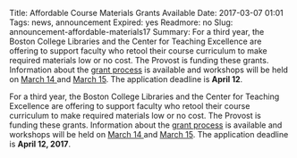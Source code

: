 Title: Affordable Course Materials Grants Available
Date: 2017-03-07 01:01 
Tags: news, announcement
Expired: yes 
Readmore: no
Slug: announcement-affordable-materials17
Summary: For a third year, the Boston College Libraries and the Center for Teaching Excellence are offering to support faculty who retool their course curriculum to make required materials low or no cost. The Provost is funding these grants. Information about the <a href="http://libguides.bc.edu/affordable">grant process</a> is available and workshops will be held on <a href="https://orgsync.com/111138/events/1769638/occurrences/4146092">March 14 </a>and <a href="https://orgsync.com/111138/events/1769644/occurrences/4146099">March 15</a>. The application deadline is <strong>April 12</strong>.

For a third year, the Boston College Libraries and the Center for Teaching Excellence are offering to support faculty who retool their course curriculum to make required materials low or no cost. The Provost is funding these grants. Information about the <a href="http://libguides.bc.edu/affordable">grant process</a> is available and workshops will be held on <a href="https://orgsync.com/111138/events/1769638/occurrences/4146092">March 14 </a>and <a href="https://orgsync.com/111138/events/1769644/occurrences/4146099">March 15</a>. The application deadline is <strong>April 12, 2017</strong>.
